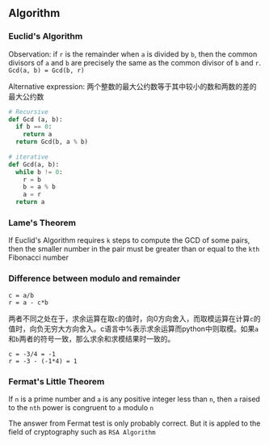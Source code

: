 ## Algorithm

### Euclid's Algorithm
Observation: if `r` is the remainder when `a` is divided by `b`, then the common divisors of `a` and `b` are precisely the same as the common divisor of `b` and `r`. `Gcd(a, b) = Gcd(b, r)`

Alternative expression: 两个整数的最大公约数等于其中较小的数和两数的差的最大公约数 
```Python
# Recursive
def Gcd (a, b):
  if b == 0:
    return a
  return Gcd(b, a % b)
  
# iterative
def Gcd(a, b):
  while b != 0:
    r = b
    b = a % b
    a = r
  return a
```
### Lame's Theorem
If Euclid's Algorithm requires `k` steps to compute the GCD of some pairs, then the smaller number in the pair must be greater than or equal to the `kth` Fibonacci number

### Difference between modulo and remainder
```
c = a/b
r = a - c*b
```
两者不同之处在于，求余运算在取`c`的值时，向0方向舍入，而取模运算在计算`c`的值时，向负无穷大方向舍入。c语言中%表示求余运算而python中则取模。如果`a`和`b`两者的符号一致，那么求余和求模结果时一致的。
```
c = -3/4 = -1
r = -3 - (-1*4) = 1
```

### Fermat's Little Theorem
If `n` is a prime number and `a` is any positive integer less than `n`, then `a` raised to the `nth` power is congruent to `a` modulo `n`

The answer from Fermat test is only probably correct. But it is appled to the field of cryptography such as `RSA Algorithm`











